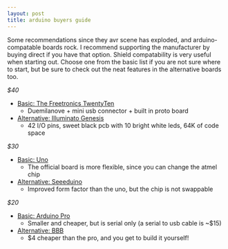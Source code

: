 ```yaml
---
layout: post
title: arduino buyers guide
---
```


Some recommendations since they avr scene has exploded, and arduino-compatable
boards rock. I recommend supporting the manufacturer by buying direct if you
have that option.
Shield compatability is very useful when starting out. Choose one from the basic
list if you are not sure where to start, but be sure to check out the neat
features in the alternative boards too.

_$40_
* [Basic: The Freetronics TwentyTen][2010]
    * Duemilanove + mini usb connector + built in proto board
* [Alternative: Illuminato Genesis][illuminato]
    * 42 I/O pins, sweet black pcb with 10 bright white leds, 64K of code space

_$30_
* [Basic: Uno][uno]
    * The official board is more flexible, since you can change the atmel chip
* [Alternative: Seeeduino][seeed]
    * Improved form factor than the uno, but the chip is not swappable

_$20_
* [Basic: Arduino Pro][pro]
    * Smaller and cheaper, but is serial only (a serial to usb cable is ~$15)
* [Alternative: BBB][bbb]
    * $4 cheaper than the pro, and you get to build it yourself!

[2010]: http://www.littlebirdelectronics.com/products/Freetronics-TwentyTen.html
[illuminato]: http://www.liquidware.com/shop/show/ILL/Illuminato::Genesis
[uno]: http://www.arduino.cc
[seeed]: http://seeedstudio.com
[pro]: http://www.arduino.cc
[bbb]: http://www.moderndevice.com/products/bbb-kit

